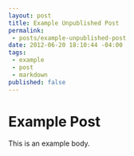 ```yaml
---
layout: post
title: Example Unpublished Post
permalink:
 - posts/example-unpublished-post
date: 2012-06-20 18:10:44 -04:00
tags:
 - example
 - post
 - markdown
published: false
---
```

Example Post
===
This is an example body.